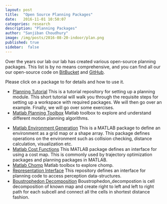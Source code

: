 ```yaml
---
layout: post
title:  "Open Source Planning Packages"
date:   2016-11-01 10:50:07
categories: research
description: "Planning Packages"
author: "Sanjiban Choudhury"
image: /img/posts/2016-08-20-indoor/plan.png
published: true
sidebar:  false
---
```


Over the years our lab our lab has created various open-source planning packages. This list is by no means comprehensive, and you can find all our our open-source code on [BitBucket](https://bitbucket.org/castacks/) and [GitHub](https://github.com/castacks).

Please click on a package to for details and how to use it.

* [Planning Tutorial](https://bitbucket.org/castacks/planning_tutorial/src/master/) This is a tutorial repository for setting up a planning module. This short tutorial will walk you through the requisite steps for setting up a workspace with required packages. We will then go over an example. Finally, we will go over some exercises.
* [Matlab Planning Toolbox](https://bitbucket.org/castacks/matlab_planning_toolbox/src) Matlab toolbox to explore and understand different motion planning algorithms.
<!-- * <a href="https://bitbucket.org/kostas-alexis/matlab_safe_navigation">Matlab Safe Navigation</a> Matlab toolbox to explore and understand exploration algorithms. -->
* <a href="https://bitbucket.org/castacks/matlab_environment_generation">Matlab Environment Generation</a> This is a MATLAB package to define an environment as a grid map or a shape array. This package defines operations on the environment such as collision checking, distance calculation, visualization etc.
* <a href="https://bitbucket.org/castacks/matlab_cost_functions">Matlab Cost Functions</a> This MATLAB package defines an interface for using a cost map. This is commonly used by trajectory optimization packages and planning packages in MATLAB.
* <a href="https://bitbucket.org/castacks/matlab_chomp">Matlab Chomp</a> Matlab toolbox to explore chomp.
* <a href="https://bitbucket.org/castacks/representation_interface">Representation Interface</a> This repository defines an interface for planning code to access perception data-structures.
* <a href="https://bitbucket.org/castacks/boustrophedon_decomposition">Boustrophedon Decomposition</a> Boustrophedon_decompostion is cell decomposition of known map and create right to left and left to right path for each subcell and connect all the cells in shortest distance fashion.
